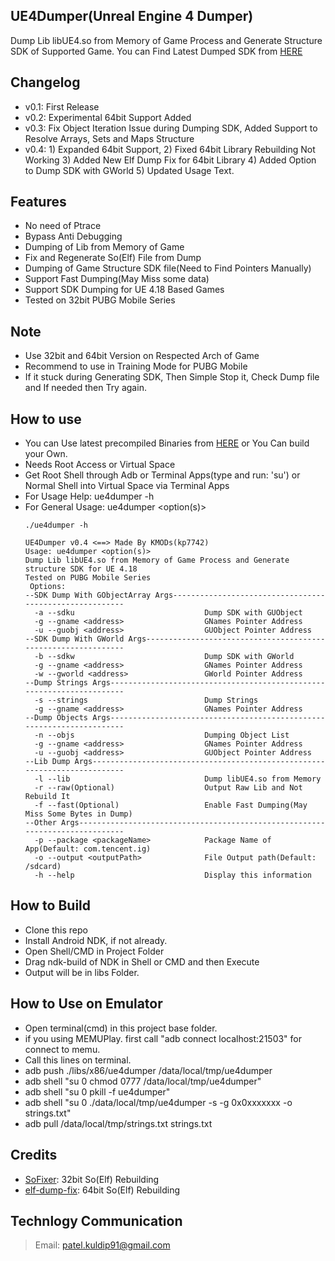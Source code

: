 ## UE4Dumper(Unreal Engine 4 Dumper)
Dump Lib libUE4.so from Memory of Game Process and Generate Structure SDK of Supported Game. You can Find Latest Dumped SDK from [HERE](https://github.com/kp7742/UE4Dumper/tree/master/SDKs/)

## Changelog
- v0.1: First Release
- v0.2: Experimental 64bit Support Added
- v0.3: Fix Object Iteration Issue during Dumping SDK, Added Support to Resolve Arrays, Sets and Maps Structure
- v0.4: 1) Expanded 64bit Support,
        2) Fixed 64bit Library Rebuilding Not Working
        3) Added New Elf Dump Fix for 64bit Library
        4) Added Option to Dump SDK with GWorld
		5) Updated Usage Text.

## Features
- No need of Ptrace
- Bypass Anti Debugging
- Dumping of Lib from Memory of Game
- Fix and Regenerate So(Elf) File from Dump
- Dumping of Game Structure SDK file(Need to Find Pointers Manually)
- Support Fast Dumping(May Miss some data)
- Support SDK Dumping for UE 4.18 Based Games
- Tested on 32bit PUBG Mobile Series

## Note
- Use 32bit and 64bit Version on Respected Arch of Game
- Recommend to use in Training Mode for PUBG Mobile
- If it stuck during Generating SDK, Then Simple Stop it, Check Dump file and If needed then Try again.
 
## How to use
- You can Use latest precompiled Binaries from [HERE](https://github.com/kp7742/UE4Dumper/tree/master/libs/) or You Can build your Own.
- Needs Root Access or Virtual Space
- Get Root Shell through Adb or Terminal Apps(type and run: 'su') or Normal Shell into Virtual Space via Terminal Apps
- For Usage Help: ue4dumper -h
- For General Usage: ue4dumper <option(s)>
	```
    ./ue4dumper -h
	 
    UE4Dumper v0.4 <==> Made By KMODs(kp7742)
    Usage: ue4dumper <option(s)>
    Dump Lib libUE4.so from Memory of Game Process and Generate structure SDK for UE 4.18
    Tested on PUBG Mobile Series
     Options:
    --SDK Dump With GObjectArray Args--------------------------------------------------------
      -a --sdku                             Dump SDK with GUObject
      -g --gname <address>                  GNames Pointer Address
      -u --guobj <address>                  GUObject Pointer Address
    --SDK Dump With GWorld Args--------------------------------------------------------------
      -b --sdkw                             Dump SDK with GWorld
      -g --gname <address>                  GNames Pointer Address
      -w --gworld <address>                 GWorld Pointer Address
    --Dump Strings Args----------------------------------------------------------------------
      -s --strings                          Dump Strings
      -g --gname <address>                  GNames Pointer Address
    --Dump Objects Args----------------------------------------------------------------------
      -n --objs                             Dumping Object List
      -g --gname <address>                  GNames Pointer Address
      -u --guobj <address>                  GUObject Pointer Address
    --Lib Dump Args--------------------------------------------------------------------------
      -l --lib                              Dump libUE4.so from Memory
      -r --raw(Optional)                    Output Raw Lib and Not Rebuild It
      -f --fast(Optional)                   Enable Fast Dumping(May Miss Some Bytes in Dump)
    --Other Args-----------------------------------------------------------------------------
      -p --package <packageName>            Package Name of App(Default: com.tencent.ig)
      -o --output <outputPath>              File Output path(Default: /sdcard)
      -h --help                             Display this information
	```
	
## How to Build
- Clone this repo
- Install Android NDK, if not already.
- Open Shell/CMD in Project Folder
- Drag ndk-build of NDK in Shell or CMD and then Execute
- Output will be in libs Folder.

## How to Use on Emulator
- Open terminal(cmd) in this project base folder.
- if you using MEMUPlay. first call "adb connect localhost:21503" for connect to memu.
- Call this lines on terminal.
- adb push ./libs/x86/ue4dumper /data/local/tmp/ue4dumper
- adb shell "su 0 chmod 0777 /data/local/tmp/ue4dumper"
- adb shell "su 0 pkill -f ue4dumper"
- adb shell "su 0 ./data/local/tmp/ue4dumper -s -g 0x0xxxxxxx -o strings.txt"
- adb pull /data/local/tmp/strings.txt  strings.txt

## Credits
- [SoFixer](https://github.com/F8LEFT/SoFixer): 32bit So(Elf) Rebuilding
- [elf-dump-fix](https://github.com/maiyao1988/elf-dump-fix): 64bit So(Elf) Rebuilding

## Technlogy Communication
> Email: patel.kuldip91@gmail.com
